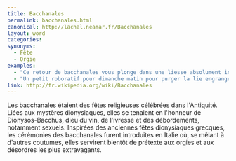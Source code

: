 ```yaml
---
title: Bacchanales
permalink: bacchanales.html
canonical: http://lachal.neamar.fr/Bacchanales
layout: word
categories:
synonyms:
  - Fête
  - Orgie
examples:
  - "Ce retour de bacchanales vous plonge dans une liesse absolument inénarrable."
  - "Un petit roboratif pour dimanche matin pour purger la lie engrangée au cours de quelque bacchanale dionysiaque !"
link: http://fr.wikipedia.org/wiki/Bacchanales
---
```


Les bacchanales étaient des fêtes religieuses célébrées dans l'Antiquité. Liées aux mystères dionysiaques, elles se tenaient en l'honneur de Dionysos-Bacchus, dieu du vin, de l'ivresse et des débordements, notamment sexuels. Inspirées des anciennes fêtes dionysiaques grecques, les cérémonies des bacchanales furent introduites en Italie où, se mêlant à d'autres coutumes, elles servirent bientôt de prétexte aux orgies et aux désordres les plus extravagants.

